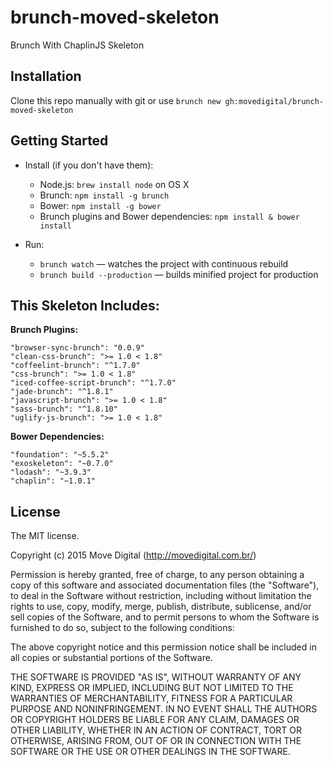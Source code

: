 # brunch-moved-skeleton

Brunch With ChaplinJS Skeleton

## Installation

Clone this repo manually with git or use ```brunch new gh:movedigital/brunch-moved-skeleton```

## Getting Started

* Install (if you don't have them):
  * Node.js: ```brew install node``` on OS X
  * Brunch: ```npm install -g brunch```
  * Bower: ```npm install -g bower```
  * Brunch plugins and Bower dependencies: ```npm install & bower install```

* Run:
  * ```brunch watch``` — watches the project with continuous rebuild
  * ```brunch build --production``` — builds minified project for production

## This Skeleton Includes:

**Brunch Plugins:**

```
"browser-sync-brunch": "0.0.9"
"clean-css-brunch": ">= 1.0 < 1.8"
"coffeelint-brunch": "^1.7.0"
"css-brunch": ">= 1.0 < 1.8"
"iced-coffee-script-brunch": "^1.7.0"
"jade-brunch": "^1.8.1"
"javascript-brunch": ">= 1.0 < 1.8"
"sass-brunch": "^1.8.10"
"uglify-js-brunch": ">= 1.0 < 1.8"
```

**Bower Dependencies:**

```
"foundation": "~5.5.2"
"exoskeleton": "~0.7.0"
"lodash": "~3.9.3"
"chaplin": "~1.0.1"
```

## License

The MIT license.

Copyright (c) 2015 Move Digital (http://movedigital.com.br/)

Permission is hereby granted, free of charge, to any person obtaining a copy of this software and associated documentation files (the "Software"), to deal in the Software without restriction, including without limitation the rights to use, copy, modify, merge, publish, distribute, sublicense, and/or sell copies of the Software, and to permit persons to whom the Software is furnished to do so, subject to the following conditions:

The above copyright notice and this permission notice shall be included in all copies or substantial portions of the Software.

THE SOFTWARE IS PROVIDED "AS IS", WITHOUT WARRANTY OF ANY KIND, EXPRESS OR IMPLIED, INCLUDING BUT NOT LIMITED TO THE WARRANTIES OF MERCHANTABILITY, FITNESS FOR A PARTICULAR PURPOSE AND NONINFRINGEMENT. IN NO EVENT SHALL THE AUTHORS OR COPYRIGHT HOLDERS BE LIABLE FOR ANY CLAIM, DAMAGES OR OTHER LIABILITY, WHETHER IN AN ACTION OF CONTRACT, TORT OR OTHERWISE, ARISING FROM, OUT OF OR IN CONNECTION WITH THE SOFTWARE OR THE USE OR OTHER DEALINGS IN THE SOFTWARE.
